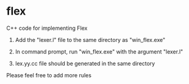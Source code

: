 # flex
C++ code for implementing Flex

1) Add the "lexer.l" file to the same directory as "win_flex.exe"

2) In command prompt, run "win_flex.exe" with the argument "lexer.l"

3) lex.yy.cc file should be generated in the same directory

Please feel free to add more rules
